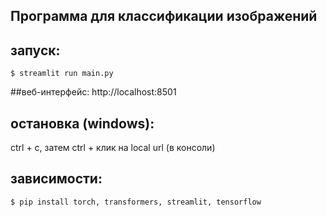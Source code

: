 
## Программа для классификации изображений

## запуск:
```shell
$ streamlit run main.py
```


##веб-интерфейс:
http://localhost:8501


## остановка (windows):
ctrl + c, затем ctrl + клик на local url (в консоли)


## зависимости:
```shell
$ pip install torch, transformers, streamlit, tensorflow
```

